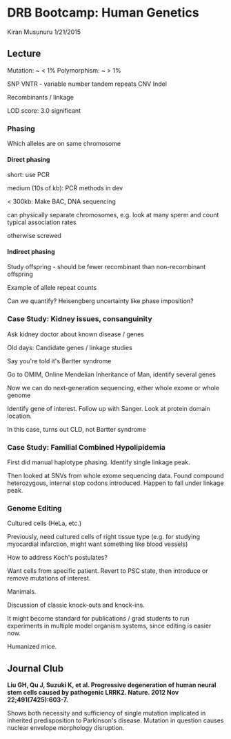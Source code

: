 # DRB Bootcamp: Human Genetics

Kiran Musunuru
1/21/2015

## Lecture

Mutation: ~ < 1%
Polymorphism: ~ > 1%

SNP
VNTR - variable number tandem repeats
CNV
Indel

Recombinants / linkage

LOD score: 3.0 significant

### Phasing

Which alleles are on same chromosome

#### Direct phasing

short: use PCR

medium (10s of kb): PCR methods in dev

< 300kb: Make BAC, DNA sequencing

can physically separate chromosomes, e.g. look at many sperm and count typical association rates

otherwise screwed

#### Indirect phasing

Study offspring - should be fewer recombinant than non-recombinant offspring

Example of allele repeat counts

Can we quantify?
Heisengberg uncertainty like phase imposition?

### Case Study: Kidney issues, consanguinity

Ask kidney doctor about known disease / genes

Old days: Candidate genes / linkage studies

Say you're told it's Bartter syndrome

Go to OMIM, Online Mendelian Inheritance of Man, identify several genes

Now we can do next-generation sequencing, either whole exome or whole genome

Identify gene of interest.  Follow up with Sanger.  Look at protein domain location.

In this case, turns out CLD, not Bartter syndrome

### Case Study: Familial Combined Hypolipidemia

First did manual haplotype phasing. Identify single linkage peak.

Then looked at SNVs from whole exome sequencing data. Found compound heterozygous, internal stop codons introduced. Happen to fall under linkage peak.

### Genome Editing

Cultured cells (HeLa, etc.)

Previously, need cultured cells of right tissue type (e.g. for studying myocardial infarction, might want something like blood vessels)

How to address Koch's postulates?

Want cells from specific patient.  Revert to PSC state, then introduce or remove mutations of interest.

Manimals.

Discussion of classic knock-outs and knock-ins.

It might become standard for publications / grad students to run experiments in multiple model organism systems, since editing is easier now.

Humanized mice.

## Journal Club

**Liu GH, Qu J, Suzuki K, et al. Progressive degeneration of human neural stem cells caused by pathogenic LRRK2. Nature. 2012 Nov 22;491(7425):603-7.**

Shows both necessity and sufficiency of single mutation implicated in inherited predisposition to Parkinson's disease.  Mutation in question causes nuclear envelope morphology disruption.
